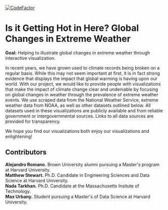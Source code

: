 [![CodeFactor](https://www.codefactor.io/repository/github/climate-crew/d3-climate-visualization/badge)](https://www.codefactor.io/repository/github/climate-crew/d3-climate-visualization)

# Is it Getting Hot in Here? Global Changes in Extreme Weather

**Goal:** Helping to illustrate global changes in extreme weather through interactive visualization.

In recent years, we have grown used to climate records being broken on a regular basis. While this may not seem important at first, it is in fact strong evidence that displays the impact that global warming is having upon our world. With our project, we would like to provide people with visualizations that make the impact of climate change clear and undeniable by focusing on global changes in weather through the prevalence of extreme weather events. We use scraped data from the National Weather Service, extreme weather data from NOAA, as well as other datasets outlined below. All datasets used in these visualizations are publicly available and from reliable government or intergovernmental sources. Links to all data sources are provided for transparency.

We hope you find our visualizations both enjoy our visualizations and enlightening!

## Contributors

**Alejandro Romano.** Brown University alumni pursuing a Master's program at Harvard University. <br>
**Matthew Stewart.** Ph.D. Candidate in Engineering Sciences and Data Science at Harvard University. <br>
**Nada Tarkhan.** Ph.D. Candidate at the Massachusetts Insitute of Technology. <br>
**Max Urbany.** Student pursuing a Master's of Data Science at Harvard University. <br>
